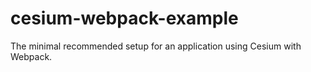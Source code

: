 # cesium-webpack-example
The minimal recommended setup for an application using Cesium with Webpack.
